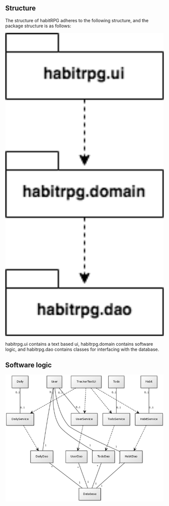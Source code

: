 ## Structure

The structure of habitRPG adheres to the following structure, and the package structure is as follows:

<img src="https://raw.githubusercontent.com/stadibo/otm-harjoitustyo/master/habitRPG/documentation/img/package_diagram.png" width="750">

habitrpg.ui contains a text based ui, habitrpg.domain contains software logic, and habitrpg.dao contains classes for interfacing with the database.

## Software logic

<img src="https://raw.githubusercontent.com/stadibo/otm-harjoitustyo/master/habitRPG/documentation/img/habitRPG_class_diagram.png" width="750">
